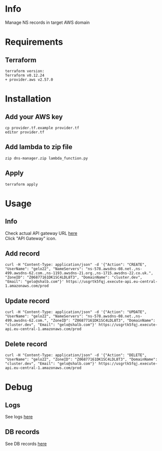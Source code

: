 # Info

Manage NS records in target AWS domain

# Requirements

## Terraform

~~~~
terraform version:
Terraform v0.12.24
+ provider.aws v2.57.0
~~~~

# Installation

## Add your AWS key
~~~~
cp provider.tf.example provider.tf
editor provider.tf
~~~~

## Add lambda to zip file

~~~~
zip dns-manager.zip lambda_function.py
~~~~

## Apply

~~~~
terraform apply
~~~~

# Usage

## Info

Check actual API gateway URL [here](https://eu-central-1.console.aws.amazon.com/lambda/home?region=eu-central-1#/functions/dns-manager?tab=configuration)  
Click "API Gateway" icon.

## Add record

~~~~
curl -H "Content-Type: application/json" -d '{"Action": "CREATE", "UserName": "gelo22", "NameServers": "ns-578.awsdns-08.net.,ns-499.awsdns-62.com.,ns-1193.awsdns-21.org.,ns-1715.awsdns-22.co.uk.", "ZoneID": "Z06877161DK1SC4LDL8T3", "DomainName": "cluster.dev", "Email": "gelo@shalb.com"}' https://usgrtk5fqj.execute-api.eu-central-1.amazonaws.com/prod
~~~~

## Update record

~~~~
curl -H "Content-Type: application/json" -d '{"Action": "UPDATE", "UserName": "gelo22", "NameServers": "ns-578.awsdns-08.net.,ns-499.awsdns-62.com.", "ZoneID": "Z06877161DK1SC4LDL8T3", "DomainName": "cluster.dev", "Email": "gelo@shalb.com"}' https://usgrtk5fqj.execute-api.eu-central-1.amazonaws.com/prod
~~~~

## Delete record

~~~~
curl -H "Content-Type: application/json" -d '{"Action": "DELETE", "UserName": "gelo22", "ZoneID": "Z06877161DK1SC4LDL8T3", "DomainName": "cluster.dev", "Email": "gelo@shalb.com"}' https://usgrtk5fqj.execute-api.eu-central-1.amazonaws.com/prod
~~~~

# Debug

## Logs 

See logs [here](https://eu-central-1.console.aws.amazon.com/cloudwatch/home?region=eu-central-1#logStream:group=/aws/lambda/dns-manager;streamFilter=typeLogStreamPrefix)

## DB records

See DB records [here](https://eu-central-1.console.aws.amazon.com/dynamodb/home?region=eu-central-1#tables:selected=dns-manager;tab=items)

